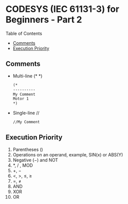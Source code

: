 # CODESYS (IEC 61131-3) for Beginners - Part 2

Table of Contents

* [Comments](#Comments)
* [Execution Priority](#Execution-Priority)

## Comments

* Multi-line (* *)

    ```txt
    (*
    ----------
    My Comment
    Motor 1
    *)
    ```

* Single-line //

    ```txt
    //My Comment
    ```

## Execution Priority

1. Parentheses ()
2. Operations on an operand, example, SIN(x) or ABS(Y)
3. Negative (−) and NOT
4. *, / , MOD
5. +, −
6. <, >, ≤, ≥
7. =, ≠
8. AND
9. XOR
10. OR